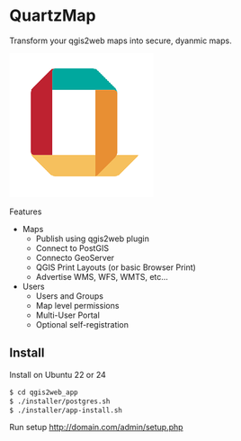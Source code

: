 # QuartzMap

Transform your qgis2web maps into secure, dyanmic maps.

![GeoSync](QuartzMap.png)


Features
- Maps
	- Publish using qgis2web plugin
  	- Connect to PostGIS
	- Connecto GeoServer
	- QGIS Print Layouts (or basic Browser Print)
	- Advertise WMS, WFS, WMTS, etc...	
- Users
	- Users and Groups
	- Map level permissions
	- Multi-User Portal
 	- Optional self-registration

## Install
Install on Ubuntu 22 or 24
  
	$ cd qgis2web_app
	$ ./installer/postgres.sh
	$ ./installer/app-install.sh
	

Run setup http://domain.com/admin/setup.php

